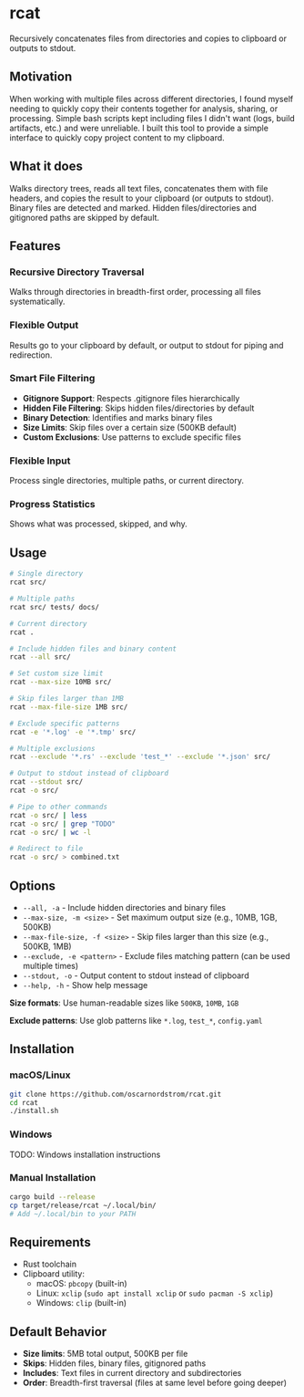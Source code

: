 # rcat

Recursively concatenates files from directories and copies to clipboard or outputs to stdout.

## Motivation

When working with multiple files across different directories, I found myself needing to quickly copy their contents together for analysis, sharing, or processing. Simple bash scripts kept including files I didn't want (logs, build artifacts, etc.) and were unreliable. I built this tool to provide a simple interface to quickly copy project content to my clipboard.

## What it does

Walks directory trees, reads all text files, concatenates them with file headers, and copies the result to your clipboard (or outputs to stdout). Binary files are detected and marked. Hidden files/directories and gitignored paths are skipped by default.

## Features

### **Recursive Directory Traversal**
Walks through directories in breadth-first order, processing all files systematically.

### **Flexible Output**
Results go to your clipboard by default, or output to stdout for piping and redirection.

### **Smart File Filtering**
- **Gitignore Support**: Respects .gitignore files hierarchically
- **Hidden File Filtering**: Skips hidden files/directories by default
- **Binary Detection**: Identifies and marks binary files
- **Size Limits**: Skip files over a certain size (500KB default)
- **Custom Exclusions**: Use patterns to exclude specific files

### **Flexible Input**
Process single directories, multiple paths, or current directory.

### **Progress Statistics**
Shows what was processed, skipped, and why.

## Usage

```bash
# Single directory
rcat src/

# Multiple paths  
rcat src/ tests/ docs/

# Current directory
rcat .

# Include hidden files and binary content
rcat --all src/

# Set custom size limit
rcat --max-size 10MB src/

# Skip files larger than 1MB
rcat --max-file-size 1MB src/

# Exclude specific patterns
rcat -e '*.log' -e '*.tmp' src/

# Multiple exclusions
rcat --exclude '*.rs' --exclude 'test_*' --exclude '*.json' src/

# Output to stdout instead of clipboard
rcat --stdout src/
rcat -o src/

# Pipe to other commands
rcat -o src/ | less
rcat -o src/ | grep "TODO"
rcat -o src/ | wc -l

# Redirect to file
rcat -o src/ > combined.txt
```

## Options

- `--all, -a` - Include hidden directories and binary files
- `--max-size, -m <size>` - Set maximum output size (e.g., 10MB, 1GB, 500KB)
- `--max-file-size, -f <size>` - Skip files larger than this size (e.g., 500KB, 1MB)
- `--exclude, -e <pattern>` - Exclude files matching pattern (can be used multiple times)
- `--stdout, -o` - Output content to stdout instead of clipboard
- `--help, -h` - Show help message

**Size formats**: Use human-readable sizes like `500KB`, `10MB`, `1GB`

**Exclude patterns**: Use glob patterns like `*.log`, `test_*`, `config.yaml`

## Installation

### macOS/Linux

```bash
git clone https://github.com/oscarnordstrom/rcat.git
cd rcat
./install.sh
```

### Windows

TODO: Windows installation instructions

### Manual Installation

```bash
cargo build --release
cp target/release/rcat ~/.local/bin/
# Add ~/.local/bin to your PATH
```

## Requirements

- Rust toolchain
- Clipboard utility:
  - macOS: `pbcopy` (built-in)
  - Linux: `xclip` (`sudo apt install xclip` or `sudo pacman -S xclip`)
  - Windows: `clip` (built-in)

## Default Behavior

- **Size limits**: 5MB total output, 500KB per file
- **Skips**: Hidden files, binary files, gitignored paths
- **Includes**: Text files in current directory and subdirectories
- **Order**: Breadth-first traversal (files at same level before going deeper)